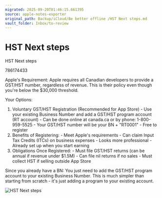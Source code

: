```yaml
---
migrated: 2025-09-20T01:46:15.661395
source: apple-notes-exporter
original_path: Backup/iCloud/Be better offline /HST Next steps.md
vault_folder: Inbox/to-review
---
```

# HST Next steps

HST Next steps

786174433

Apple's Requirement:
  Apple requires all Canadian developers to provide a GST/HST number, regardless of revenue. This is their policy even
  though you're below the $30,000 threshold.

  Your Options:

  1. Voluntary GST/HST Registration (Recommended for App Store)
    - Use your existing Business Number and add a GST/HST program account (RT account)
    - Can be done online at canada.ca or by phone: 1-800-959-5525
    - Your GST/HST number will be your BN + "RT0001"
    - Free to register
  2. Benefits of Registering:
    - Meet Apple's requirements
    - Can claim Input Tax Credits (ITCs) on business expenses
    - Looks more professional
    - Already set up when you start earning
  3. Obligations Once Registered:
    - Must file GST/HST returns (can be annual if revenue under $1.5M)
    - Can file nil returns if no sales
    - Must collect HST if selling outside App Store

  Since you already have a BN: You just need to add the GST/HST program account to your existing Business Number. This is
  much simpler than starting from scratch - it's just adding a program to your existing account.

![HST Next steps](images/HST%20Next%20steps.png)

